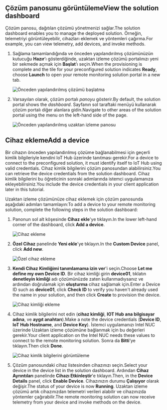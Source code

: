 ## <a name="view-the-solution-dashboard"></a><span data-ttu-id="02781-101">Çözüm panosunu görüntüleme</span><span class="sxs-lookup"><span data-stu-id="02781-101">View the solution dashboard</span></span>

<span data-ttu-id="02781-102">Çözüm panosu, dağıtılan çözümü yönetmenizi sağlar.</span><span class="sxs-lookup"><span data-stu-id="02781-102">The solution dashboard enables you to manage the deployed solution.</span></span> <span data-ttu-id="02781-103">Örneğin, telemetriyi görüntüleyebilir, cihazları eklemek ve yöntemleri çağırma.</span><span class="sxs-lookup"><span data-stu-id="02781-103">For example, you can view telemetry, add devices, and invoke methods.</span></span>

1. <span data-ttu-id="02781-104">Sağlama tamamlandığında ve önceden yapılandırılmış çözümünüzün kutucuğu **Hazır**’ı gösterdiğinde, uzaktan izleme çözümü portalınızı yeni bir sekmede açmak için **Başlat**’ı seçin.</span><span class="sxs-lookup"><span data-stu-id="02781-104">When the provisioning is complete and the tile for your preconfigured solution indicates **Ready**, choose **Launch** to open your remote monitoring solution portal in a new tab.</span></span>

    ![Önceden yapılandırılmış çözümü başlatma][img-launch-solution]

1. <span data-ttu-id="02781-106">Varsayılan olarak, çözüm portalı *panoyu* gösterir.</span><span class="sxs-lookup"><span data-stu-id="02781-106">By default, the solution portal shows the *dashboard*.</span></span> <span data-ttu-id="02781-107">Sayfanın sol taraftaki menüyü kullanarak çözüm portalı diğer alanlara gidin.</span><span class="sxs-lookup"><span data-stu-id="02781-107">Navigate to other areas of the solution portal using the menu on the left-hand side of the page.</span></span>

    ![Önceden yapılandırılmış uzaktan izleme panosu][img-menu]

## <a name="add-a-device"></a><span data-ttu-id="02781-109">Cihaz ekleme</span><span class="sxs-lookup"><span data-stu-id="02781-109">Add a device</span></span>

<span data-ttu-id="02781-110">Bir cihazın önceden yapılandırılmış çözüme bağlanabilmesi için geçerli kimlik bilgileriyle kendini IoT Hub üzerinde tanıtması gerekir.</span><span class="sxs-lookup"><span data-stu-id="02781-110">For a device to connect to the preconfigured solution, it must identify itself to IoT Hub using valid credentials.</span></span> <span data-ttu-id="02781-111">Cihaz kimlik bilgilerini çözüm panosundan alabilirsiniz.</span><span class="sxs-lookup"><span data-stu-id="02781-111">You can retrieve the device credentials from the solution dashboard.</span></span> <span data-ttu-id="02781-112">Cihaz kimlik bilgilerini bu öğreticinin sonraki adımlarında istemci uygulamanıza ekleyebilirsiniz.</span><span class="sxs-lookup"><span data-stu-id="02781-112">You include the device credentials in your client application later in this tutorial.</span></span>

<span data-ttu-id="02781-113">Uzaktan izleme çözümünüze cihaz eklemek için çözüm panosunda aşağıdaki adımları tamamlayın:</span><span class="sxs-lookup"><span data-stu-id="02781-113">To add a device to your remote monitoring solution, complete the following steps in the solution dashboard:</span></span>

1. <span data-ttu-id="02781-114">Panonun sol alt köşesinde **Cihaz ekle**'ye tıklayın.</span><span class="sxs-lookup"><span data-stu-id="02781-114">In the lower left-hand corner of the dashboard, click **Add a device**.</span></span>

   ![Cihaz ekleme][1]

1. <span data-ttu-id="02781-116">**Özel Cihaz** panelinde **Yeni ekle**'ye tıklayın.</span><span class="sxs-lookup"><span data-stu-id="02781-116">In the **Custom Device** panel, click **Add new**.</span></span>

   ![Özel cihaz ekleme][2]

1. <span data-ttu-id="02781-118">**Kendi Cihaz Kimliğimi tanımlamama izin ver**'i seçin.</span><span class="sxs-lookup"><span data-stu-id="02781-118">Choose **Let me define my own Device ID**.</span></span> <span data-ttu-id="02781-119">Bir cihaz kimliği girin **device01**, tıklatın **denetleyin kimliği** adı çözümünüzde zaten kullanmadıysanız ve ardından doğrulamak için **oluşturma** cihaz sağlamak için.</span><span class="sxs-lookup"><span data-stu-id="02781-119">Enter a Device ID such as **device01**, click **Check ID** to verify you haven't already used the name in your solution, and then click **Create** to provision the device.</span></span>

   ![Cihaz kimliği ekleme][3]

1. <span data-ttu-id="02781-121">Cihaz kimlik bilgilerini not edin (**cihaz kimliği**, **IOT Hub ana bilgisayar adına**, ve **aygıt anahtarı**).</span><span class="sxs-lookup"><span data-stu-id="02781-121">Make a note the device credentials (**Device ID**, **IoT Hub Hostname**, and **Device Key**).</span></span> <span data-ttu-id="02781-122">İstemci uygulamanızı Intel NUC üzerinde Uzaktan izleme çözümüne bağlanmak için bu değerleri gerekir.</span><span class="sxs-lookup"><span data-stu-id="02781-122">Your client application on the Intel NUC needs these values to connect to the remote monitoring solution.</span></span> <span data-ttu-id="02781-123">Sonra da **Bitti**’ye tıklayın.</span><span class="sxs-lookup"><span data-stu-id="02781-123">Then click **Done**.</span></span>

    ![Cihaz kimlik bilgilerini görüntüleme][4]

1. <span data-ttu-id="02781-125">Çözüm panosundaki cihaz listesinden cihazınızı seçin.</span><span class="sxs-lookup"><span data-stu-id="02781-125">Select your device in the device list in the solution dashboard.</span></span> <span data-ttu-id="02781-126">Ardından **Cihaz Ayrıntıları** panelinde **Cihazı Etkinleştir**'e tıklayın.</span><span class="sxs-lookup"><span data-stu-id="02781-126">Then, in the **Device Details** panel, click **Enable Device**.</span></span> <span data-ttu-id="02781-127">Cihazınızın durumu **Çalışıyor** olarak değişir.</span><span class="sxs-lookup"><span data-stu-id="02781-127">The status of your device is now **Running**.</span></span> <span data-ttu-id="02781-128">Uzaktan izleme çözümü artık cihazınızdan telemetri verileri alabilir ve cihazınızda yöntemler çağırabilir.</span><span class="sxs-lookup"><span data-stu-id="02781-128">The remote monitoring solution can now receive telemetry from your device and invoke methods on the device.</span></span>

[img-launch-solution]: media/iot-suite-gateway-kit-view-solution/launch.png
[img-menu]: media/iot-suite-gateway-kit-view-solution/menu.png
[1]: media/iot-suite-gateway-kit-view-solution/suite0.png
[2]: media/iot-suite-gateway-kit-view-solution/suite1.png
[3]: media/iot-suite-gateway-kit-view-solution/suite2.png
[4]: media/iot-suite-gateway-kit-view-solution/suite3.png
